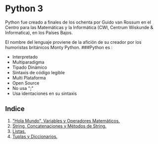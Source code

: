 # Python 3 
Python fue creado a finales de los ochenta por Guido van Rossum en el Centro para las Matemáticas y la Informática (CWI, Centrum Wiskunde & Informatica), en los Países Bajos.

El nombre del lenguaje proviene de la afición de su creador por los humoristas británicos Monty Python.
###Python es :
- Interpretado
- Multiparadigma
- Tipado Dinámico
- Sintaxis de código legible
- Multi Plataforma
- Open Source
- No usa ";"  
- Usa identaciones en su sintaxis
## Indice
1. ["Hola Mundo", Variables y Operadores Matemáticos.](python_1.py)
1. [String, Concatenaciones y Métodos de String.](python_2.py)
1. [Listas.](python_3.py)
1. [Tuplas y Diccionarios.](python_4.py)
